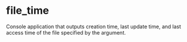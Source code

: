 # file_time
Console application that outputs creation time, last update time, and last access time of the file specified by the argument.

